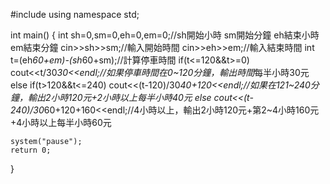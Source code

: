 #include<iostream>
using namespace std;

int main()
{
	int sh=0,sm=0,eh=0,em=0;//sh開始小時 sm開始分鐘 eh結束小時 em結束分鐘 
	cin>>sh>>sm;//輸入開始時間
	cin>>eh>>em;//輸入結束時間
	int t=(eh*60+em)-(sh*60+sm);//計算停車時間
	if(t<=120&&t>=0) cout<<t/30*30<<endl;//如果停車時間在0~120分鐘，輸出時間*每半小時30元
	else if(t>120&&t<=240) cout<<(t-120)/30*40+120<<endl;//如果在121~240分鐘，輸出2小時120元+2小時以上每半小時40元
	else cout<<(t-240)/30*60+120+160<<endl;//4小時以上，輸出2小時120元+第2~4小時160元+4小時以上每半小時60元
	
	system("pause");
	return 0;
} 
